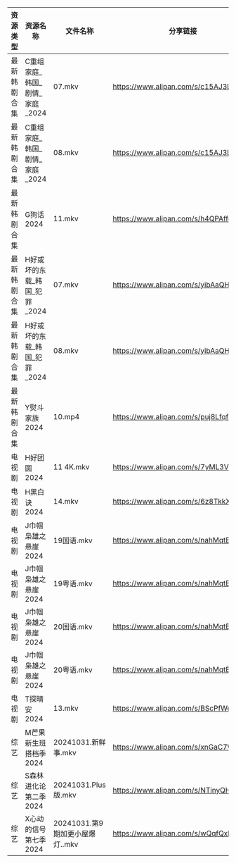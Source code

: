 | 资源类型   | 资源名称                | 文件名称                    | 分享链接                                 | 更新时间                |
| ------ | ------------------- | ----------------------- | ------------------------------------ | ------------------- |
| 最新韩剧合集 | C重组家庭_韩国_剧情_家庭_2024 | 07.mkv                  | https://www.alipan.com/s/c15AJ3LnYiE | 2024-10-31 00:05:12 |
| 最新韩剧合集 | C重组家庭_韩国_剧情_家庭_2024 | 08.mkv                  | https://www.alipan.com/s/c15AJ3LnYiE | 2024-10-31 00:05:12 |
| 最新韩剧合集 | G狗话2024             | 11.mkv                  | https://www.alipan.com/s/h4QPAffesJn | 2024-10-31 00:05:22 |
| 最新韩剧合集 | H好或坏的东载_韩国_犯罪_2024  | 07.mkv                  | https://www.alipan.com/s/yibAaQHi4z2 | 2024-10-31 14:05:29 |
| 最新韩剧合集 | H好或坏的东载_韩国_犯罪_2024  | 08.mkv                  | https://www.alipan.com/s/yibAaQHi4z2 | 2024-10-31 14:05:29 |
| 最新韩剧合集 | Y熨斗家族2024           | 10.mp4                  | https://www.alipan.com/s/puj8LfqfXav | 2024-10-31 14:06:35 |
| 电视剧    | H好团圆2024            | 11 4K.mkv               | https://www.alipan.com/s/7yML3VZM8fj | 2024-10-31 00:05:26 |
| 电视剧    | H黑白诀2024            | 14.mkv                  | https://www.alipan.com/s/6z8TkkXMQkW | 2024-10-31 14:05:31 |
| 电视剧    | J巾帼枭雄之悬崖2024        | 19国语.mkv                | https://www.alipan.com/s/nahMqtBkCts | 2024-10-31 14:05:39 |
| 电视剧    | J巾帼枭雄之悬崖2024        | 19粤语.mkv                | https://www.alipan.com/s/nahMqtBkCts | 2024-10-31 14:05:39 |
| 电视剧    | J巾帼枭雄之悬崖2024        | 20国语.mkv                | https://www.alipan.com/s/nahMqtBkCts | 2024-10-31 14:05:39 |
| 电视剧    | J巾帼枭雄之悬崖2024        | 20粤语.mkv                | https://www.alipan.com/s/nahMqtBkCts | 2024-10-31 14:05:39 |
| 电视剧    | T探晴安2024            | 13.mkv                  | https://www.alipan.com/s/BScPfWednTi | 2024-10-31 14:06:23 |
| 综艺     | M芒果新生班搭档季2024       | 20241031.新鲜事.mkv        | https://www.alipan.com/s/xnGaC7WzgLK | 2024-10-31 14:07:15 |
| 综艺     | S森林进化论第二季2024       | 20241031.Plus版.mkv      | https://www.alipan.com/s/NTinyQH8gfp | 2024-10-31 14:07:38 |
| 综艺     | X心动的信号第七季2024       | 20241031.第9期加更小屋爆灯..mkv | https://www.alipan.com/s/wQqfQxMS8Sx | 2024-10-31 14:08:11 |
